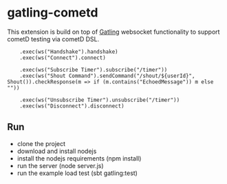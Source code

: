 # gatling-cometd #

This extension is build on top of [Gatling](http://gatling.io/) websocket functionality to support cometD testing via cometD DSL.
```
    .exec(ws("Handshake").handshake)
    .exec(ws("Connect").connect)

    .exec(ws("Subscribe Timer").subscribe("/timer"))
    .exec(ws("Shout Command").sendCommand("/shout/${userId}", Shout()).checkResponse(m => if (m.contains("EchoedMessage")) m else ""))

    .exec(ws("Unsubscribe Timer").unsubscribe("/timer"))
    .exec(ws("Disconnect").disconnect)
```

## Run ##
- clone the project
- download and install nodejs 
- install the nodejs requirements (npm install)
- run the server (node server.js)
- run the example load test (sbt gatling:test)
